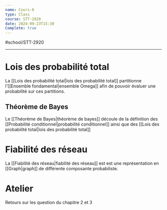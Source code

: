 ```yaml
---
name: Cours-6
type: Class
course: STT-2920
date: 2024-09-23T15:30
Complete: true
---
```

#school/STT-2920 
***

# Lois des probabilité total
La [[Lois des probabilité total|lois des probabilité total]]  partitionne l'[[Ensemble fondamental|ensemble Omega]] afin de pouvoir évaluer une probabilité sur ces partitions.

## Théorème de Bayes
Le [[Théorème de Bayes|théorème de bayes]] découle de la définition des [[Probabilité conditionnel|probabilité conditionnel]] ainsi que des [[Lois des probabilité total|lois des probabilité total]]

# Fiabilité des réseau
La [[Fiabilité des réseau|fiabilité des réseau]] est est une représentation en [[Graph|graph]] de différente composante probabiliste.

# Atelier
Retours sur les question du chapitre 2 et 3